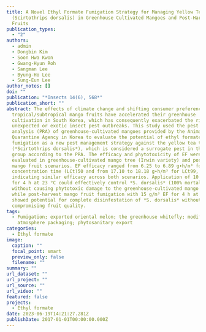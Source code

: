 ```yaml
---
title: A Novel Ethyl Formate Fumigation Strategy for Managing Yellow Tea Thrips
  (Scirtothrips dorsalis) in Greenhouse Cultivated Mangoes and Post-Harvest
  Fruits
publication_types:
  - "2"
authors:
  - admin
  - Dongbin Kim
  - Soon Hwa Kwon
  - Gwang-Hyun Roh
  - Sangman Lee
  - Byung-Ho Lee
  - Sung-Eun Lee
author_notes: []
doi: ""
publication: "*Insects 14(6), 568*"
publication_short: ""
abstract: The effects of climate change and shifting consumer preferences for
  tropical/subtropical mango fruits have accelerated their greenhouse
  cultivation in South Korea, which has consequently exacerbated the risk of
  unexpected or exotic insect pest outbreaks. This study used the pest risk
  analysis (PRA) of greenhouse-cultivated mangoes provided by the Animal & Plant
  Quarantine Agency in Korea to evaluate the potential of ethyl formate (EF)
  fumigation as a new pest management strategy against the yellow tea thrips
  (*Scirtothrips dorsalis*), which is considered a surrogate pest in the thrips
  group according to the PRA. The efficacy and phytotoxicity of EF were
  evaluated in greenhouse-cultivated mango tree (Irwin variety) and post-harvest
  mango fruit scenarios. EF efficacy ranged from 6.25 to 6.89 g∙h/m³ for lethal
  concentration time (LCt)50 and from 17.10 to 18.18 g∙h/m³ for LCt99,
  indicating similar efficacy across both scenarios. Application of 10 g/m³ EF
  for 4 h at 23 °C could effectively control *S. dorsalis* (100% mortality)
  without causing phytotoxic damage to the greenhouse-cultivated mango trees,
  while post-harvest mango fruit fumigation with 15 g/m³ EF for 4 h at 10 °C
  showed potential for complete disinfestation of *S. dorsalis* without
  compromising fruit quality.
tags:
  - Fumigation; exported oriental melon; the greenhouse whitefly; modified
    atmosphere packaging; phytosanitary export
categories:
  - Ethyl formate
image:
  caption: ""
  focal_point: smart
  preview_only: false
  filename: ""
summary: ""
url_dataset: ""
url_project: ""
url_source: ""
url_video: ""
featured: false
projects:
  - Ethyl formate
date: 2023-06-19T14:21:27.281Z
publishDate: 2017-01-01T00:00:00.000Z
---
```

